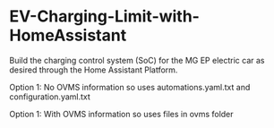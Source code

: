 # EV-Charging-Limit-with-HomeAssistant
Build the charging control system (SoC) for the MG EP electric car as desired through the Home Assistant Platform.

Option 1: No OVMS information so uses automations.yaml.txt and configuration.yaml.txt

Option 1: With OVMS information so uses files in ovms folder

